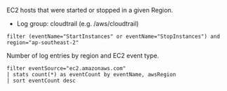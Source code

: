 EC2 hosts that were started or stopped in a given Region.
- Log group: cloudtrail (e.g. /aws/cloudtrail)
```
filter (eventName="StartInstances" or eventName="StopInstances") and region="ap-southeast-2"
```

Number of log entries by region and EC2 event type.
```
filter eventSource="ec2.amazonaws.com"
| stats count(*) as eventCount by eventName, awsRegion
| sort eventCount desc
```
